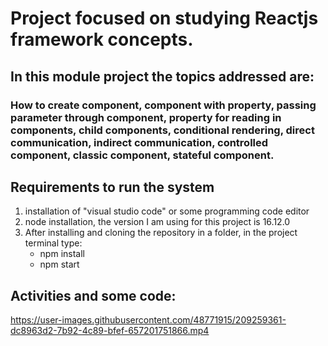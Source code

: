 #  Project focused on studying Reactjs framework concepts.

## In this module project the topics addressed are:

### How to create component, component with property, passing parameter through component, property for reading in components, child components, conditional rendering, direct communication, indirect communication, controlled component, classic component, stateful component.

## Requirements to run the system
 1) installation of "visual studio code" or some programming code editor
 2) node installation, the version I am using for this project is 16.12.0
 3) After installing and cloning the repository in a folder, in the project terminal type:
      - npm install 
      - npm start
      
## Activities and some code:



https://user-images.githubusercontent.com/48771915/209259361-dc8963d2-7b92-4c89-bfef-657201751866.mp4

